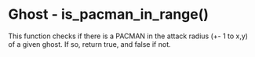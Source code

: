 # Ghost - is_pacman_in_range()
This function checks if there is a PACMAN in the attack radius (+- 1 to x,y) of a given ghost. If so, return true, and false if not.

